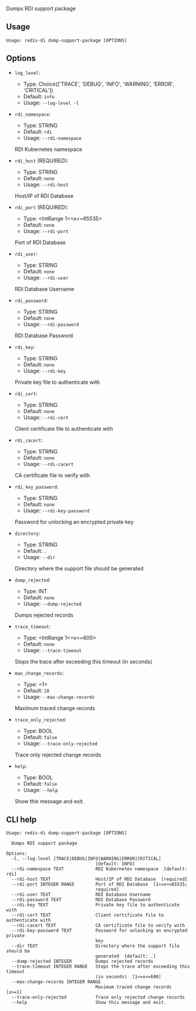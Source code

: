 Dumps RDI support package

## Usage

```
Usage: redis-di dump-support-package [OPTIONS]
```

## Options

- `log_level`:

  - Type: Choice(['TRACE', 'DEBUG', 'INFO', 'WARNING', 'ERROR', 'CRITICAL'])
  - Default: `info`
  - Usage: `--log-level
-l`

- `rdi_namespace`:

  - Type: STRING
  - Default: `rdi`
  - Usage: `--rdi-namespace`

  RDI Kubernetes namespace

- `rdi_host` (REQUIRED):

  - Type: STRING
  - Default: `none`
  - Usage: `--rdi-host`

  Host/IP of RDI Database

- `rdi_port` (REQUIRED):

  - Type: <IntRange 1<=x<=65535>
  - Default: `none`
  - Usage: `--rdi-port`

  Port of RDI Database

- `rdi_user`:

  - Type: STRING
  - Default: `none`
  - Usage: `--rdi-user`

  RDI Database Username

- `rdi_password`:

  - Type: STRING
  - Default: `none`
  - Usage: `--rdi-password`

  RDI Database Password

- `rdi_key`:

  - Type: STRING
  - Default: `none`
  - Usage: `--rdi-key`

  Private key file to authenticate with

- `rdi_cert`:

  - Type: STRING
  - Default: `none`
  - Usage: `--rdi-cert`

  Client certificate file to authenticate with

- `rdi_cacert`:

  - Type: STRING
  - Default: `none`
  - Usage: `--rdi-cacert`

  CA certificate file to verify with

- `rdi_key_password`:

  - Type: STRING
  - Default: `none`
  - Usage: `--rdi-key-password`

  Password for unlocking an encrypted private key

- `directory`:

  - Type: STRING
  - Default: `.`
  - Usage: `--dir`

  Directory where the support file should be generated

- `dump_rejected`:

  - Type: INT
  - Default: `none`
  - Usage: `--dump-rejected`

  Dumps rejected records

- `trace_timeout`:

  - Type: <IntRange 1<=x<=600>
  - Default: `none`
  - Usage: `--trace-timeout`

  Stops the trace after exceeding this timeout (in seconds)

- `max_change_records`:

  - Type: <IntRange x>=1>
  - Default: `10`
  - Usage: `--max-change-records`

  Maximum traced change records

- `trace_only_rejected`:

  - Type: BOOL
  - Default: `false`
  - Usage: `--trace-only-rejected`

  Trace only rejected change records

- `help`:

  - Type: BOOL
  - Default: `false`
  - Usage: `--help`

  Show this message and exit.

## CLI help

```
Usage: redis-di dump-support-package [OPTIONS]

  Dumps RDI support package

Options:
  -l, --log-level [TRACE|DEBUG|INFO|WARNING|ERROR|CRITICAL]
                                  [default: INFO]
  --rdi-namespace TEXT            RDI Kubernetes namespace  [default: rdi]
  --rdi-host TEXT                 Host/IP of RDI Database  [required]
  --rdi-port INTEGER RANGE        Port of RDI Database  [1<=x<=65535;
                                  required]
  --rdi-user TEXT                 RDI Database Username
  --rdi-password TEXT             RDI Database Password
  --rdi-key TEXT                  Private key file to authenticate with
  --rdi-cert TEXT                 Client certificate file to authenticate with
  --rdi-cacert TEXT               CA certificate file to verify with
  --rdi-key-password TEXT         Password for unlocking an encrypted private
                                  key
  --dir TEXT                      Directory where the support file should be
                                  generated  [default: .]
  --dump-rejected INTEGER         Dumps rejected records
  --trace-timeout INTEGER RANGE   Stops the trace after exceeding this timeout
                                  (in seconds)  [1<=x<=600]
  --max-change-records INTEGER RANGE
                                  Maximum traced change records  [x>=1]
  --trace-only-rejected           Trace only rejected change records
  --help                          Show this message and exit.
```
